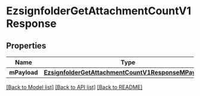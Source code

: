 # EzsignfolderGetAttachmentCountV1Response

## Properties
Name | Type | Description | Notes
------------ | ------------- | ------------- | -------------
**mPayload** | [**EzsignfolderGetAttachmentCountV1ResponseMPayload***](EzsignfolderGetAttachmentCountV1ResponseMPayload.md) |  | 

[[Back to Model list]](../README.md#documentation-for-models) [[Back to API list]](../README.md#documentation-for-api-endpoints) [[Back to README]](../README.md)


